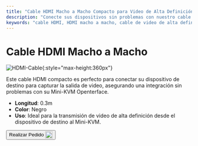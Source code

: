 ```yaml
---
title: "Cable HDMI Macho a Macho Compacto para Video de Alta Definición"
description: "Conecte sus dispositivos sin problemas con nuestro cable HDMI macho a macho compacto, perfecto para la transmisión de video de alta definición."
keywords: "cable HDMI, HDMI macho a macho, cable de video de alta definición, HDMI compacto"
---
```


# Cable HDMI Macho a Macho

![HDMI-Cable](https://assets.openterface.com/images/product/part/OP-03-CABLE30-HDMI.webp){:style="max-height:360px"}

Este cable HDMI compacto es perfecto para conectar su dispositivo de destino para capturar la salida de video, asegurando una integración sin problemas con su Mini-KVM Openterface.

- **Longitud**: 0.3m
- **Color**: Negro
- **Uso**: Ideal para la transmisión de video de alta definición desde el dispositivo de destino al Mini-KVM.

<button class="md-button" onclick="window.location.href='https://shop.techxartisan.com/products/hdmi-male-to-male-cable'"> Realizar Pedido <img src="https://assets.openterface.com/images/trademark/txa.svg" alt="TxA Shop" style="vertical-align: middle; height: 20px;"></button>